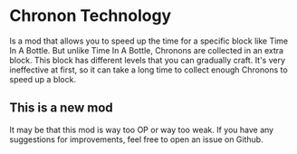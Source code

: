 # Chronon Technology
Is a mod that allows you to speed up the time for a specific block like Time In A Bottle. But unlike Time In A Bottle, Chronons are collected in an extra block. This block has different levels that you can gradually craft. It's very ineffective at first, so it can take a long time to collect enough Chronons to speed up a block.

## This is a new mod
It may be that this mod is way too OP or way too weak. If you have any suggestions for improvements, feel free to open an issue on Github.